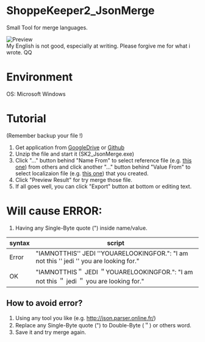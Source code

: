 # ShoppeKeeper2_JsonMerge
Small Tool for merge languages.

![Preview](https://images.plurk.com/zYho1l6WCoeUjE7TjPOm.png) </br>
My English is not good, especially at writing. Please forgive me for what i wrote. QQ

# Environment
OS: Microsoft Windows

# Tutorial
(Remember backup your file !)

1. Get application from [GoogleDrive](https://drive.google.com/open?id=1zCDUgw-n87MoD564uCfEovEyCAA5ucnx) or [Github](https://github.com/LaroYeh/ShoppeKeeper2_JsonMerge/tree/master/SK2_JsonMerge/bin/Release) 
2. Unzip the file and start it (SK2_JsonMerge.exe)
3. Click "..." button behind "Name From" to select reference file (e.g. [this one](https://github.com/LaroYeh/ShoppeKeeper2_JsonMerge/blob/master/SK2_JsonMerge/Sample/Language_New_Language.txt)) from others and click another "..." button behind "Value From" to select localizaion file (e.g. [this one](https://github.com/LaroYeh/ShoppeKeeper2_JsonMerge/blob/master/SK2_JsonMerge/Sample/Language_Community_TraditionalChinese.txt)) that you created.
4. Click "Preview Result" for try merge those file.
5. If all goes well, you can click "Export" button at bottom or editing text. 

# Will cause ERROR:
1. Having any Single-Byte quote (") inside name/value.

| syntax | script |
| --- | --- |
| Error | "IAMNOTTHIS'' JEDI ''YOUARELOOKINGFOR.": "I am not this '' jedi '' you are looking for." |
| OK | "IAMNOTTHIS＂ JEDI ＂YOUARELOOKINGFOR.": "I am not this ＂ jedi ＂ you are looking for." |

## How to avoid error? 
1. Using any tool you like (e.g. http://json.parser.online.fr/)
2. Replace any Single-Byte quote (") to Double-Byte (＂) or others word.
3. Save it and try merge again.


